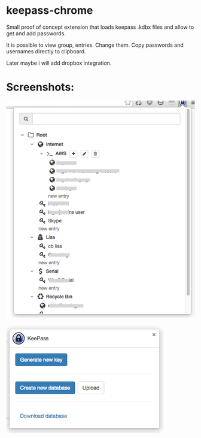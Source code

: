 # keepass-chrome

Small proof of concept extension that loads keepass .kdbx files and allow to get and add passwords.

It is possible to view group, entries. Change them. Copy passwords and usernames directly to clipboard.

Later maybe i will add dropbox integration.

# Screenshots:

![pic1](https://github.com/btd/keepass-chrome/blob/master/pics/pic1.png?raw=true)

![pic2](https://github.com/btd/keepass-chrome/blob/master/pics/pic2.png?raw=true)
